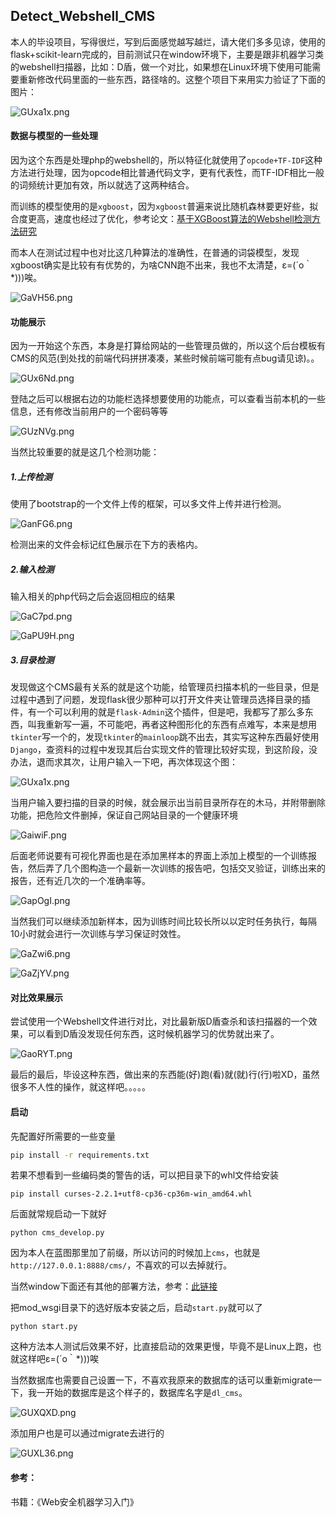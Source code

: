 ## Detect_Webshell_CMS

本人的毕设项目，写得很烂，写到后面感觉越写越烂，请大佬们多多见谅，使用的flask+scikit-learn完成的，目前测试只在window环境下，主要是跟非机器学习类的webshell扫描器，比如：D盾，做一个对比，如果想在Linux环境下使用可能需要重新修改代码里面的一些东西，路径啥的。这整个项目下来用实力验证了下面的图片：

![GUxa1x.png](https://s1.ax1x.com/2020/04/03/GUxa1x.png)

#### 数据与模型的一些处理

因为这个东西是处理php的webshell的，所以特征化就使用了`opcode+TF-IDF`这种方法进行处理，因为opcode相比普通代码文字，更有代表性，而TF-IDF相比一般的词频统计更加有效，所以就选了这两种结合。

而训练的模型使用的是`xgboost`，因为`xgboost`普遍来说比随机森林要更好些，拟合度更高，速度也经过了优化，参考论文：[基于XGBoost算法的Webshell检测方法研究](http://kns.cnki.net/kcms/detail/detail.aspx?DBCode=CJFQ&FileName=JSJA2018S1082&DBName=CJFDLAST2018&v=MzI3NTdMM0pMejdCYjdHNEg5bXZybzlOWm9RSUJYMU55aEJtNms0SVRBbVhyaGN5RnJDVVI3cWZZK1pzRnk3blU=)

而本人在测试过程中也对比这几种算法的准确性，在普通的词袋模型，发现xgboost确实是比较有有优势的，为啥CNN跑不出来，我也不太清楚，ε=(´ο｀*)))唉。

![GaVH56.png](https://s1.ax1x.com/2020/04/03/GaVH56.png)



#### 功能展示

因为一开始这个东西，本身是打算给网站的一些管理员做的，所以这个后台模板有CMS的风范(到处找的前端代码拼拼凑凑，某些时候前端可能有点bug请见谅)。。

![GUx6Nd.png](https://s1.ax1x.com/2020/04/03/GUx6Nd.png)

登陆之后可以根据右边的功能栏选择想要使用的功能点，可以查看当前本机的一些信息，还有修改当前用户的一个密码等等

![GUzNVg.png](https://s1.ax1x.com/2020/04/03/GUzNVg.png)

当然比较重要的就是这几个检测功能：

##### 1.上传检测

使用了bootstrap的一个文件上传的框架，可以多文件上传并进行检测。

![GanFG6.png](https://s1.ax1x.com/2020/04/03/GanFG6.png)

检测出来的文件会标记红色展示在下方的表格内。

##### 2.输入检测

输入相关的php代码之后会返回相应的结果

![GaC7pd.png](https://s1.ax1x.com/2020/04/03/GaC7pd.png)

![GaPU9H.png](https://s1.ax1x.com/2020/04/03/GaPU9H.png)

##### 3.目录检测

发现做这个CMS最有关系的就是这个功能，给管理员扫描本机的一些目录，但是过程中遇到了问题，发现flask很少那种可以打开文件夹让管理员选择目录的插件，有一个可以利用的就是`flask-Admin`这个插件，但是吧，我都写了那么多东西，叫我重新写一遍，不可能吧，再者这种图形化的东西有点难写，本来是想用`tkinter`写一个的，发现`tkinter`的`mainloop`跳不出去，其实写这种东西最好使用`Django`，查资料的过程中发现其后台实现文件的管理比较好实现，到这阶段，没办法，退而求其次，让用户输入一下吧，再次体现这个图：

![GUxa1x.png](https://s1.ax1x.com/2020/04/03/GUxa1x.png)

当用户输入要扫描的目录的时候，就会展示出当前目录所存在的木马，并附带删除功能，把危险文件删掉，保证自己网站目录的一个健康环境

![GaiwiF.png](https://s1.ax1x.com/2020/04/03/GaiwiF.png)

后面老师说要有可视化界面也是在添加黑样本的界面上添加上模型的一个训练报告，然后弄了几个图构造一个最新一次训练的报告吧，包括交叉验证，训练出来的报告，还有近几次的一个准确率等。

![GapOgI.png](https://s1.ax1x.com/2020/04/03/GapOgI.png)

当然我们可以继续添加新样本，因为训练时间比较长所以以定时任务执行，每隔10小时就会进行一次训练与学习保证时效性。

![GaZwi6.png](https://s1.ax1x.com/2020/04/03/GaZwi6.png)

![GaZjYV.png](https://s1.ax1x.com/2020/04/03/GaZjYV.png)


#### 对比效果展示

尝试使用一个Webshell文件进行对比，对比最新版D盾查杀和该扫描器的一个效果，可以看到D盾没发现任何东西，这时候机器学习的优势就出来了。

![GaoRYT.png](https://s1.ax1x.com/2020/04/03/GaoRYT.png)


最后的最后，毕设这种东西，做出来的东西能(好)跑(看)就(就)行(行)啦XD，虽然很多不人性的操作，就这样吧。。。。。



#### 启动

先配置好所需要的一些变量

```bash
pip install -r requirements.txt
```

若果不想看到一些编码类的警告的话，可以把目录下的whl文件给安装

```
pip install curses-2.2.1+utf8-cp36-cp36m-win_amd64.whl
```

后面就常规启动一下就好

```
python cms_develop.py
```

因为本人在蓝图那里加了前缀，所以访问的时候加上`cms`，也就是`http://127.0.0.1:8888/cms/`，不喜欢的可以去掉就行。

当然window下面还有其他的部署方法，参考：[此链接](https://blog.csdn.net/u010501845/article/details/80878553)

把mod_wsgi目录下的选好版本安装之后，启动`start.py`就可以了

```
python start.py
```

这种方法本人测试后效果不好，比直接启动的效果更慢，毕竟不是Linux上跑，也就这样吧ε=(´ο｀*)))唉

当然数据库也需要自己设置一下，不喜欢我原来的数据库的话可以重新migrate一下，我一开始的数据库是这个样子的，数据库名字是`dl_cms`。

![GUXQXD.png](https://s1.ax1x.com/2020/04/03/GUXQXD.png)

添加用户也是可以通过migrate去进行的

![GUXL36.png](https://s1.ax1x.com/2020/04/03/GUXL36.png)

#### 参考：

书籍：《Web安全机器学习入门》

